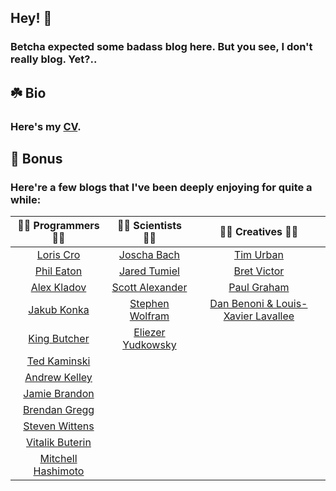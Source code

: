 ## Hey! 👋

### Betcha expected some badass blog here. But you see, I don't really blog. Yet?..

## ☘️ Bio

### Here's my [CV](https://tensorush.github.io/cv/en.pdf).

## 🎁 Bonus

### Here're a few blogs that I've been deeply enjoying for quite a while:

|                    🧑‍💻 Programmers 👩‍💻                    |                       🧑‍🔬 Scientists 👩‍🔬                        |                    🧑‍🎨 Creatives 👩‍🎨                     |
|:-------------------------------------------------------------:|:-------------------------------------------------------------------:|:------------------------------------------------------------:|
|            [Loris Cro](https://kristoff.it/blog/)             |                   [Joscha Bach](http://bach.ai/)                    |         [Tim Urban](https://waitbutwhy.com/archive)          |
|          [Phil Eaton](https://notes.eatonphil.com/)           |         [Jared Tumiel](https://jaredtumiel.github.io/blog/)         |            [Bret Victor](http://worrydream.com/)             |
|           [Alex Kladov](https://matklad.github.io/)           |       [Scott Alexander](https://astralcodexten.substack.com/)       |      [Paul Graham](http://paulgraham.com/articles.html)      |
|           [Jakub Konka](http://www.jakubkonka.com/)           | [Stephen Wolfram](https://writings.stephenwolfram.com/all-by-date/) | [Dan Benoni & Louis-Xavier Lavallee](https://growth.design/) |
|              [King Butcher](https://kprotty.me/)              |       [Eliezer Yudkowsky](https://www.yudkowsky.net/sitemap)        |                                                              |
|       [Ted Kaminski](https://www.tedinski.com/archive/)       |                                                                     |                                                              |
|           [Andrew Kelley](https://andrewkelley.me/)           |                                                                     |                                                              |
|     [Jamie Brandon](https://www.scattered-thoughts.net/)      |                                                                     |                                                              |
| [Brendan Gregg](https://www.brendangregg.com/blog/index.html) |                                                                     |                                                              |
|              [Steven Wittens](https://acko.net/)              |                                                                     |                                                              |
|            [Vitalik Buterin](https://vitalik.ca/)             |                                                                     |                                                              |
|      [Mitchell Hashimoto](https://mitchellh.com/writing)      |                                                                     |                                                              |
